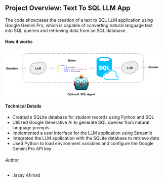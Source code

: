 ## Project Overview: Text To SQL LLM App
The code showcases the creation of a text to SQL LLM application using Google Gemini Pro, which is capable of converting natural language text into SQL queries and retrieving data from an SQL database.

#### How it works
![Alt text](textToLlm.png)

#### Technical Details
- Created a SQLite database for student records using Python and SQL
- Utilized Google Generative AI to generate SQL queries from natural language prompts
- Implemented a user interface for the LLM application using Streamlit
- Integrated the LLM application with the SQLite database to retrieve data
- Used Python to load environment variables and configure the Google Gemini Pro API key

###### Author
- Jazay Ahmad